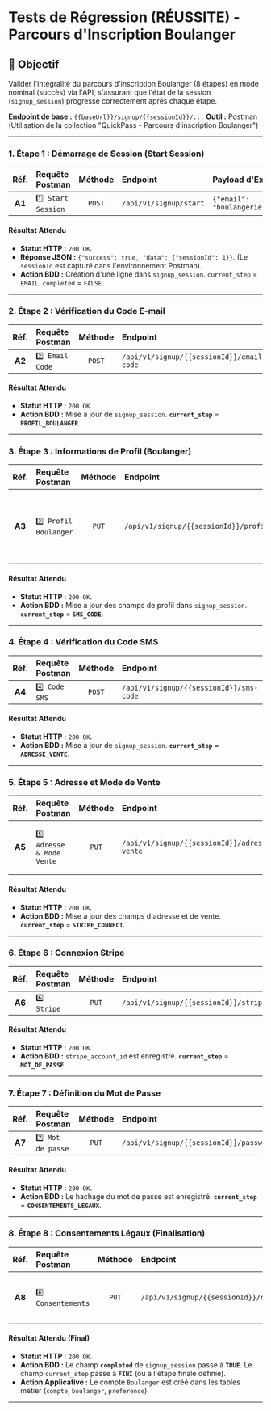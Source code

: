 # Tests de Régression (RÉUSSITE) - Parcours d'Inscription Boulanger

## 🎯 Objectif
Valider l'intégralité du parcours d'inscription Boulanger (8 étapes) en mode nominal (succès) via l'API, s'assurant que l'état de la session (`signup_session`) progresse correctement après chaque étape.

**Endpoint de base :** `{{baseUrl}}/signup/{{sessionId}}/...`
**Outil :** Postman (Utilisation de la collection "QuickPass - Parcours d’inscription Boulanger")

---

### 1. Étape 1 : Démarrage de Session (Start Session)

| Réf. | Requête Postman | Méthode | Endpoint | Payload d'Exemple |
| :---: | :--- | :---: | :--- | :--- |
| **A1** | `1️⃣ Start Session` | `POST` | `/api/v1/signup/start` | `{"email": "boulangerie.test@quickpass.com"}` |

#### Résultat Attendu
* **Statut HTTP :** `200 OK`.
* **Réponse JSON :** `{"success": true, "data": {"sessionId": 1}}`. (Le `sessionId` est capturé dans l'environnement Postman).
* **Action BDD :** Création d'une ligne dans `signup_session`. `current_step` = `EMAIL`. `completed` = `FALSE`.

---

### 2. Étape 2 : Vérification du Code E-mail

| Réf. | Requête Postman | Méthode | Endpoint | Payload d'Exemple |
| :---: | :--- | :---: | :--- | :--- |
| **A2** | `2️⃣ Email Code` | `POST` | `/api/v1/signup/{{sessionId}}/email-code` | `{"emailCode": "123456"}` |

#### Résultat Attendu
* **Statut HTTP :** `200 OK`.
* **Action BDD :** Mise à jour de `signup_session`. **`current_step`** = **`PROFIL_BOULANGER`**.

---

### 3. Étape 3 : Informations de Profil (Boulanger)

| Réf. | Requête Postman | Méthode | Endpoint | Payload d'Exemple |
| :---: | :--- | :---: | :--- | :--- |
| **A3** | `3️⃣ Profil Boulanger` | `PUT` | `/api/v1/signup/{{sessionId}}/profil` | Contient les informations de profil (Prénom, Nom, SIRET, Téléphones, etc.). |

#### Résultat Attendu
* **Statut HTTP :** `200 OK`.
* **Action BDD :** Mise à jour des champs de profil dans `signup_session`. **`current_step`** = **`SMS_CODE`**.

---

### 4. Étape 4 : Vérification du Code SMS

| Réf. | Requête Postman | Méthode | Endpoint | Payload d'Exemple |
| :---: | :--- | :---: | :--- | :--- |
| **A4** | `4️⃣ Code SMS` | `POST` | `/api/v1/signup/{{sessionId}}/sms-code` | `{"smsCode": "654321"}` |

#### Résultat Attendu
* **Statut HTTP :** `200 OK`.
* **Action BDD :** Mise à jour de `signup_session`. **`current_step`** = **`ADRESSE_VENTE`**.

---

### 5. Étape 5 : Adresse et Mode de Vente

| Réf. | Requête Postman | Méthode | Endpoint | Payload d'Exemple |
| :---: | :--- | :---: | :--- | :--- |
| **A5** | `5️⃣ Adresse & Mode Vente` | `PUT` | `/api/v1/signup/{{sessionId}}/adresse-vente` | Contient Adresse, Ville, Code Postal, et `modeVente`. |

#### Résultat Attendu
* **Statut HTTP :** `200 OK`.
* **Action BDD :** Mise à jour des champs d'adresse et de vente. **`current_step`** = **`STRIPE_CONNECT`**.

---

### 6. Étape 6 : Connexion Stripe

| Réf. | Requête Postman | Méthode | Endpoint | Payload d'Exemple |
| :---: | :--- | :---: | :--- | :--- |
| **A6** | `6️⃣ Stripe` | `PUT` | `/api/v1/signup/{{sessionId}}/stripe` | `{"stripeAccountId": "acct_test_12345"}` |

#### Résultat Attendu
* **Statut HTTP :** `200 OK`.
* **Action BDD :** `stripe_account_id` est enregistré. **`current_step`** = **`MOT_DE_PASSE`**.

---

### 7. Étape 7 : Définition du Mot de Passe

| Réf. | Requête Postman | Méthode | Endpoint | Payload d'Exemple |
| :---: | :--- | :---: | :--- | :--- |
| **A7** | `7️⃣ Mot de passe` | `PUT` | `/api/v1/signup/{{sessionId}}/password` | `{"motDePasse": "MonSuperMotDePasse123!"}` |

#### Résultat Attendu
* **Statut HTTP :** `200 OK`.
* **Action BDD :** Le hachage du mot de passe est enregistré. **`current_step`** = **`CONSENTEMENTS_LEGAUX`**.

---

### 8. Étape 8 : Consentements Légaux (Finalisation)

| Réf. | Requête Postman | Méthode | Endpoint | Payload d'Exemple |
| :---: | :--- | :---: | :--- | :--- |
| **A8** | `8️⃣ Consentements` | `PUT` | `/api/v1/signup/{{sessionId}}/consentements` | `{"accepteCgu": true, "accepteRgpd": true, "accepteStripe": true}` |

#### Résultat Attendu (Final)
* **Statut HTTP :** `200 OK`.
* **Action BDD :** Le champ **`completed`** de `signup_session` passe à **`TRUE`**. Le champ `current_step` passe à **`FINI`** (ou à l'étape finale définie).
* **Action Applicative :** Le compte `Boulanger` est créé dans les tables métier (`compte`, `boulanger`, `preference`).

---


